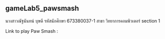 ## gameLab5_pawsmash

นางสาวณัฐนันทน์ บุษดี รหัสนักศึกษา 673380037-1 สาขา วิทยาการคอมพิวเตอร์ section 1

Link to play Paw Smash :

